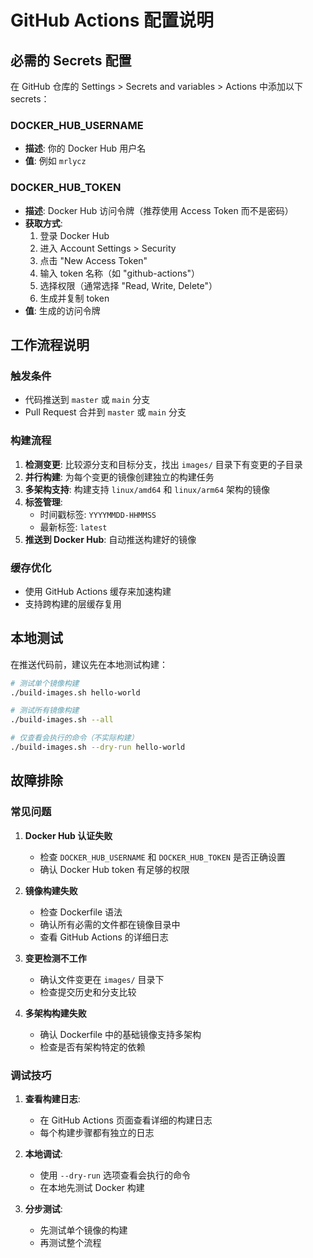 # GitHub Actions 配置说明

## 必需的 Secrets 配置

在 GitHub 仓库的 Settings > Secrets and variables > Actions 中添加以下 secrets：

### DOCKER_HUB_USERNAME
- **描述**: 你的 Docker Hub 用户名
- **值**: 例如 `mrlycz`

### DOCKER_HUB_TOKEN
- **描述**: Docker Hub 访问令牌（推荐使用 Access Token 而不是密码）
- **获取方式**:
  1. 登录 Docker Hub
  2. 进入 Account Settings > Security
  3. 点击 "New Access Token"
  4. 输入 token 名称（如 "github-actions"）
  5. 选择权限（通常选择 "Read, Write, Delete"）
  6. 生成并复制 token
- **值**: 生成的访问令牌

## 工作流程说明

### 触发条件
- 代码推送到 `master` 或 `main` 分支
- Pull Request 合并到 `master` 或 `main` 分支

### 构建流程
1. **检测变更**: 比较源分支和目标分支，找出 `images/` 目录下有变更的子目录
2. **并行构建**: 为每个变更的镜像创建独立的构建任务
3. **多架构支持**: 构建支持 `linux/amd64` 和 `linux/arm64` 架构的镜像
4. **标签管理**: 
   - 时间戳标签: `YYYYMMDD-HHMMSS`
   - 最新标签: `latest`
5. **推送到 Docker Hub**: 自动推送构建好的镜像

### 缓存优化
- 使用 GitHub Actions 缓存来加速构建
- 支持跨构建的层缓存复用

## 本地测试

在推送代码前，建议先在本地测试构建：

```bash
# 测试单个镜像构建
./build-images.sh hello-world

# 测试所有镜像构建
./build-images.sh --all

# 仅查看会执行的命令（不实际构建）
./build-images.sh --dry-run hello-world
```

## 故障排除

### 常见问题

1. **Docker Hub 认证失败**
   - 检查 `DOCKER_HUB_USERNAME` 和 `DOCKER_HUB_TOKEN` 是否正确设置
   - 确认 Docker Hub token 有足够的权限

2. **镜像构建失败**
   - 检查 Dockerfile 语法
   - 确认所有必需的文件都在镜像目录中
   - 查看 GitHub Actions 的详细日志

3. **变更检测不工作**
   - 确认文件变更在 `images/` 目录下
   - 检查提交历史和分支比较

4. **多架构构建失败**
   - 确认 Dockerfile 中的基础镜像支持多架构
   - 检查是否有架构特定的依赖

### 调试技巧

1. **查看构建日志**:
   - 在 GitHub Actions 页面查看详细的构建日志
   - 每个构建步骤都有独立的日志

2. **本地调试**:
   - 使用 `--dry-run` 选项查看会执行的命令
   - 在本地先测试 Docker 构建

3. **分步测试**:
   - 先测试单个镜像的构建
   - 再测试整个流程